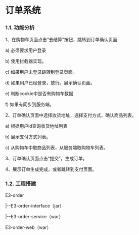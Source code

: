 # 订单系统

### 1.1. 功能分析

1、在购物车页面点击“去结算”按钮，跳转到订单确认页面

a\)       必须要求用户登录

b\)      使用拦截器实现。

c\)       如果用户未登录跳转到登录页面。

d\)      如果用户已经登录，放行。展示确认页面。

e\)       判断cookie中是否有购物车数据

f\)       如果有同步到服务端。

2、订单确认页面中选择收货地址，选择支付方式，确认商品列表。

a\)       根据用户id查询收货地址列表

b\)      展示支付方式列表。

c\)       从购物车中取商品列表，从服务端取购物车列表。

3、订单确认页面点击“提交”，生成订单。

4、展示订单生成完成，或者跳转到支付页面。

### 1.2. 工程搭建

E3-order

  \|--E3-order-interface（jar）

  \|--E3-order-service（war）

E3-order-web（war）

